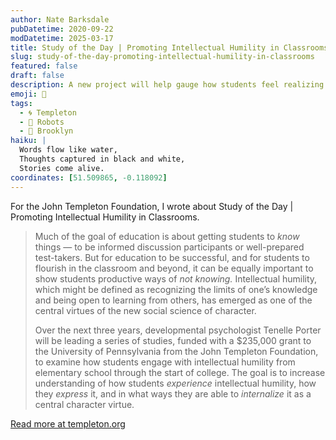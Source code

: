 ```yaml
---
author: Nate Barksdale
pubDatetime: 2020-09-22
modDatetime: 2025-03-17
title: Study of the Day | Promoting Intellectual Humility in Classrooms
slug: study-of-the-day-promoting-intellectual-humility-in-classrooms
featured: false
draft: false
description: A new project will help gauge how students feel realizing the limits of their understanding — and ways they can positively respond
emoji: 📝
tags:
  - 🌀 Templeton
  - 🧹 Robots
  - 🌆 Brooklyn
haiku: |
  Words flow like water,
  Thoughts captured in black and white,
  Stories come alive.
coordinates: [51.509865, -0.118092]
---
```


For the John Templeton Foundation, I wrote about Study of the Day | Promoting Intellectual Humility in Classrooms.

> Much of the goal of education is about getting students to *know* things — to be informed discussion participants or well-prepared test-takers. But for education to be successful, and for students to flourish in the classroom and beyond, it can be equally important to show students productive ways of *not knowing.* Intellectual humility, which might be defined as recognizing the limits of one’s knowledge and being open to learning from others, has emerged as one of the central virtues of the new social science of character.
>
> Over the next three years, developmental psychologist Tenelle Porter will be leading a series of studies, funded with a $235,000 grant to the University of Pennsylvania from the John Templeton Foundation, to examine how students engage with intellectual humility from elementary school through the start of college. The goal is to increase understanding of how students *experience* intellectual humility, how they *express* it, and in what ways they are able to *internalize* it as a central character virtue.

[Read more at templeton.org](https://www.templeton.org/news/promoting-intellectual-humility-in-classrooms)

